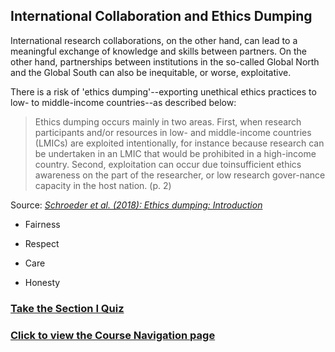 ## International Collaboration and Ethics Dumping

International research collaborations, on the other hand, can lead to a meaningful exchange of knowledge and skills between partners. On the other hand, partnerships between institutions in the so-called Global North and the Global South can also be inequitable, or worse, exploitative.

There is a risk of 'ethics dumping'--exporting unethical ethics practices to low- to middle-income countries--as described below:

> Ethics dumping occurs mainly in two areas. First, when research participants and/or resources in low- and middle-income countries (LMICs) are exploited intentionally, for instance because research can be undertaken in an LMIC that would be prohibited in a high-income country. Second, exploitation can occur due toinsufficient ethics awareness on the part of the researcher, or low research gover-nance capacity in the host nation. (p. 2)

Source: *[Schroeder et al. (2018): Ethics dumping: Introduction](https://link.springer.com/book/10.1007%2F978-3-319-64731-9)*

* Fairness

* Respect

* Care

* Honesty

### [Take the Section I Quiz](quiz1.md)
### [Click to view the Course Navigation page](toc.md)
